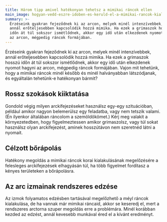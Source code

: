 ```yaml
---
title: Három tipp amivel hatékonyan tehetsz a mimikai ráncok ellen
main_image: hogyan-vedd-eszre-idoben-es-keruld-el-a-mimikai-rancok-kialakulasat.jpg
summary: >-
  Érzéseink gyakran fejeződnek ki az arcon, melyek minél intenzívebbek,
  annál erőteljesebben kapcsolódik hozzá mimika. Ha ezek a grimaszok hosszú
  időn át túl sokszor ismétlődnek, akkor egy idő után elkezdenek nyomot hagyni
  az arcon, mégpedig ráncok formájában. 
---
```


Érzéseink gyakran fejeződnek ki az arcon, melyek minél intenzívebbek,
annál erőteljesebben kapcsolódik hozzá mimika. Ha ezek a grimaszok hosszú
időn át túl sokszor ismétlődnek, akkor egy idő után elkezdenek nyomot hagyni az arcon, mégpedig ráncok formájában. Vajon mit tehetünk, hogy a mimikai ráncok minél később és minél halványabban látszódjanak, és egyáltalán tehetünk-e hatékonyan bármit?

## Rossz szokások kiiktatása
Gondold végig milyen arckifejezéseket használsz egy-egy szituációban,
például amikor nagyon belemerülsz egy feladatba, vagy nem tetszik valami. (Én
ilyenkor általában ráncolom a szemöldökömet.) Kérj meg valakit a környezetedben,
hogy figyelmeztessen amikor grimaszolsz, vagy túl sokat használsz olyan
arckifejezést, aminek hosszútávon nem szeretnéd látni a nyomait. 

## Célzott bőrápolás
Hatékony megoldás a mimikai ráncok korai kialakulásának megelőzésére a felesleges arckifejezések elhagyásán túl, ha több figyelmet fordítasz a kényes területeken
a bőrápolásra. 

## Az arc izmainak rendszeres edzése
Az izmok folyamatos edzésben tartásával megelőzhető a méyl ráncok kialakulása, 
de ha vannak már mimikai ráncaid, akkor se keseredj el, mert
a rendszeres arctorna szuper megoldás erre a problémára. Minél korábban kezded
az edzést, annál kevesebb munkával éred el a kívánt eredményt.


